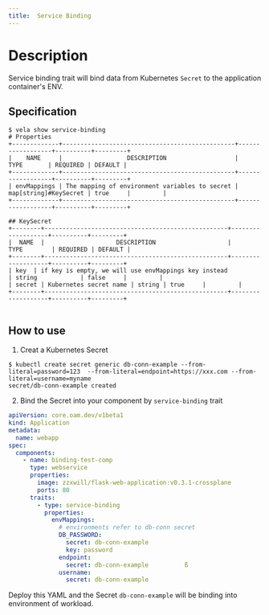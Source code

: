 ```yaml
---
title:  Service Binding
---
```


# Description

Service binding trait will bind data from Kubernetes `Secret` to the application container's ENV. 

## Specification

```
$ vela show service-binding
# Properties
+-------------+------------------------------------------------+------------------+----------+---------+
|    NAME     |                  DESCRIPTION                   |       TYPE       | REQUIRED | DEFAULT |
+-------------+------------------------------------------------+------------------+----------+---------+
| envMappings | The mapping of environment variables to secret | map[string]#KeySecret | true     |         |
+-------------+------------------------------------------------+------------------+----------+---------+

## KeySecret
+--------+---------------------------------------------------+-------------------+----------+---------+
|  NAME  |                    DESCRIPTION                    |       TYPE        | REQUIRED | DEFAULT |
+--------+---------------------------------------------------+-------------------+----------+---------+
| key  | if key is empty, we will use envMappings key instead              | string            | false     |         |
| secret | Kubernetes secret name | string | true     |         |
+--------+---------------------------------------------------+-------------------+----------+---------+


```

## How to use

1. Creat a Kubernetes Secret

```shell
$ kubectl create secret generic db-conn-example --from-literal=password=123  --from-literal=endpoint=https://xxx.com --from-literal=username=myname
secret/db-conn-example created
```

2. Bind the Secret into your component by `service-binding` trait

```yaml
apiVersion: core.oam.dev/v1beta1
kind: Application
metadata:
  name: webapp
spec:
  components:
    - name: binding-test-comp
      type: webservice
      properties:
        image: zzxwill/flask-web-application:v0.3.1-crossplane
        ports: 80
      traits:
        - type: service-binding
          properties:
            envMappings:
              # environments refer to db-conn secret
              DB_PASSWORD:
                secret: db-conn-example
                key: password            
              endpoint:
                secret: db-conn-example          ß
              username:
                secret: db-conn-example
```
Deploy this YAML and the Secret `db-conn-example` will be binding into environment of workload.